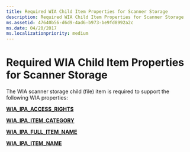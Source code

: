```yaml
---
title: Required WIA Child Item Properties for Scanner Storage
description: Required WIA Child Item Properties for Scanner Storage
ms.assetid: 47640b56-d6d9-4ad6-b973-be9fd8992a2c
ms.date: 04/20/2017
ms.localizationpriority: medium
---
```


# Required WIA Child Item Properties for Scanner Storage


The WIA scanner storage child (file) item is required to support the following WIA properties:

[**WIA\_IPA\_ACCESS\_RIGHTS**](https://msdn.microsoft.com/library/windows/hardware/ff551518)

[**WIA\_IPA\_ITEM\_CATEGORY**](https://msdn.microsoft.com/library/windows/hardware/ff551581)

[**WIA\_IPA\_FULL\_ITEM\_NAME**](https://msdn.microsoft.com/library/windows/hardware/ff551561)

[**WIA\_IPA\_ITEM\_NAME**](https://msdn.microsoft.com/library/windows/hardware/ff551590)

 

 




